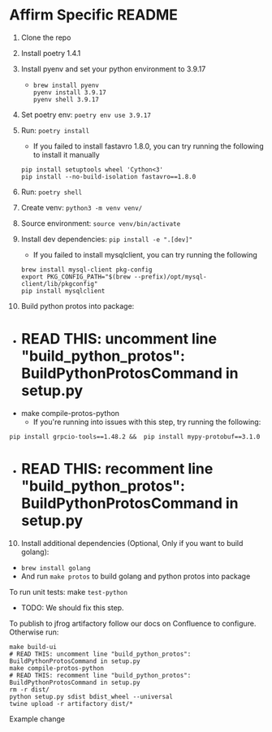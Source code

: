 # Affirm Specific README

1. Clone the repo
2. Install poetry 1.4.1
3. Install pyenv and set your python environment to 3.9.17
   - ```commandline
     brew install pyenv
     pyenv install 3.9.17
     pyenv shell 3.9.17
     ```
4. Set poetry env: `poetry env use 3.9.17`
5. Run: `poetry install`
   - If you failed to install fastavro 1.8.0, you can try running the following to install it manually
   ```commandline
   pip install setuptools wheel 'Cython<3'
   pip install --no-build-isolation fastavro==1.8.0
   ```

6. Run: `poetry shell`
7. Create venv: `python3 -m venv venv/`
8. Source environment: `source venv/bin/activate`
9. Install dev dependencies: `pip install -e ".[dev]"`
    - If you failed to install mysqlclient, you can try running the following
    ```
   brew install mysql-client pkg-config
   export PKG_CONFIG_PATH="$(brew --prefix)/opt/mysql-client/lib/pkgconfig"
   pip install mysqlclient
    ```
10. Build python protos into package:
  - # READ THIS: uncomment line "build_python_protos": BuildPythonProtosCommand in setup.py
  - make compile-protos-python
    - If you're running into issues with this step, try running the following:
```
pip install grpcio-tools==1.48.2 &&  pip install mypy-protobuf==3.1.0
```
  - # READ THIS: recomment line "build_python_protos": BuildPythonProtosCommand in setup.py
10. Install additional dependencies (Optional, Only if you want to build golang):
  - `brew install golang`
  - And run `make protos` to build golang and python protos into package

To run unit tests: make `test-python`
  - TODO: We should fix this step.

To publish to jfrog artifactory follow our docs on Confluence to configure. Otherwise run:
```
make build-ui
# READ THIS: uncomment line "build_python_protos": BuildPythonProtosCommand in setup.py
make compile-protos-python
# READ THIS: recomment line "build_python_protos": BuildPythonProtosCommand in setup.py
rm -r dist/
python setup.py sdist bdist_wheel --universal
twine upload -r artifactory dist/*
```
Example change

